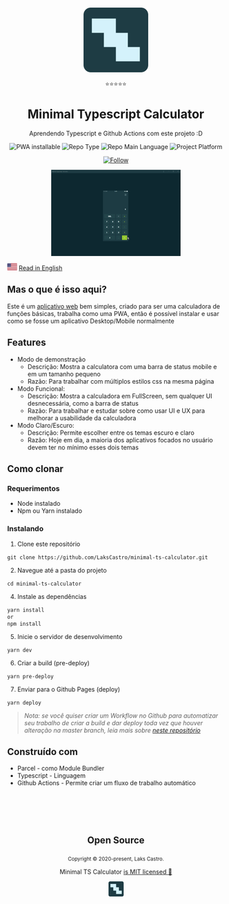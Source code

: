 <p align="center">
  <img src="./public/favicon.png" width="150" alt="Project Logo">
  <p align="center">⭐⭐⭐⭐⭐</p> 
  <h1 align="center">Minimal Typescript Calculator</h1>
  <p align="center">Aprendendo Typescript e Github Actions com este projeto :D</p>
  <p align="center">
    <img src="https://img.shields.io/badge/PWA-installable-success" alt="PWA installable" />
    <img src="https://img.shields.io/badge/type-project-orange" alt="Repo Type" />
    <img src="https://img.shields.io/badge/language-typescript-blue" alt="Repo Main Language" />
    <img src="https://img.shields.io/badge/platform-web-yellow" alt="Project Platform" />
  </p>
  <p align="center">
      <a href="https://www.linkedin.com/in/lakscastro" target="_blank">
        <img src="https://img.shields.io/twitter/url?label=Connect%20%40LaksCastro&logo=linkedin&url=https%3A%2F%2Fwww.twitter.com%2Flakscastro%2F" alt="Follow" />
      </a>
  </p>
</p>
<p align="center">
  <img src="/src/assets/calculator-gif.gif" alt="Demo Image" height="200" />
</p>

<p>
  <img src="./src/assets/en.png" alt="Portuguese" height="16" />
  <a href="https://github.com/LaksCastro/minimal-ts-calculator/blob/master/README-ptbr.md">Read in English</a>
</p>

## Mas o que é isso aqui?
Este é um [aplicativo web](https://lakscastro.github.io/minimal-ts-calculator) bem simples, criado para ser uma calculadora de funções básicas, trabalha como uma PWA, então é possível instalar e usar como se fosse um aplicativo Desktop/Mobile normalmente

## Features
- Modo de demonstração
  - Descrição: Mostra a calculatora com uma barra de status mobile e em um tamanho pequeno
  - Razão: Para trabalhar com múltiplos estilos css na mesma página
- Modo Funcional:
  - Descrição: Mostra a calculadora em FullScreen, sem qualquer UI desnecessária, como a barra de status
  - Razão: Para trabalhar e estudar sobre como usar UI e UX para melhorar a usabilidade da calculadora
- Modo Claro/Escuro:
  - Descrição: Permite escolher entre os temas escuro e claro
  - Razão: Hoje em dia, a maioria dos aplicativos focados no usuário devem ter no mínimo esses dois temas

## Como clonar
### Requerimentos
- Node instalado
- Npm ou Yarn instalado

### Instalando
1. Clone este repositório
```
git clone https://github.com/LaksCastro/minimal-ts-calculator.git
```

2. Navegue até a pasta do projeto
```
cd minimal-ts-calculator
```

4. Instale as dependências
```
yarn install
or
npm install
```

5. Inicie o servidor de desenvolvimento
```
yarn dev
```

6. Criar a build (pre-deploy)
```
yarn pre-deploy
```

7. Enviar para o Github Pages (deploy)
```
yarn deploy
```

> *_Nota: se você quiser criar um Workflow no Github para automatizar seu trabalho de criar a build e dar deploy toda vez que houver alteração na master branch, leia mais sobre [neste repositório](https://github.com/peaceiris/actions-hugo)_*

## Construído com
- Parcel - como Module Bundler
- Typescript - Linguagem
- Github Actions - Permite criar um fluxo de trabalho automático

<br>
<br>
<br>
<br>

<h2 align="center">
  Open Source
</h2>
<p align="center">
  <sub>Copyright © 2020-present, Laks Castro.</sub>
</p>
<p align="center">Minimal TS Calculator <a href="https://github.com/LaksCastro/minimal-ts-calculator/blob/master/LICENSE.md">is MIT licensed 💖</a></p>
<p align="center">
  <img src="/public/favicon.png" width="35" />
</p>
